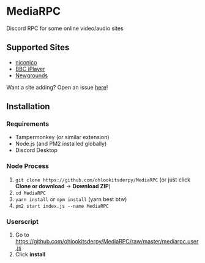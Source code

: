 # MediaRPC
Discord RPC for some online video/audio sites

## Supported Sites
* [niconico](https://www.nicovideo.jp)
* [BBC iPlayer](https://www.bbc.co.uk/iplayer)
* [Newgrounds](https://www.newgrounds.com)

Want a site adding? Open an issue [here](https://github.com/ohlookitsderpy/MediaRPC/issues/new)!

## Installation 
### Requirements
* Tampermonkey (or similar extension)
* Node.js (and PM2 installed globally)
* Discord Desktop

### Node Process
1. ``git clone https://github.com/ohlookitsderpy/MediaRPC`` (or just click **Clone or download** -> **Download ZIP**)
2. ``cd MediaRPC``
3. ``yarn install`` or ``npm install`` (yarn best btw)
4. ``pm2 start index.js --name MediaRPC``

### Userscript
1. Go to https://github.com/ohlookitsderpy/MediaRPC/raw/master/mediarpc.user.js
2. Click **install**
